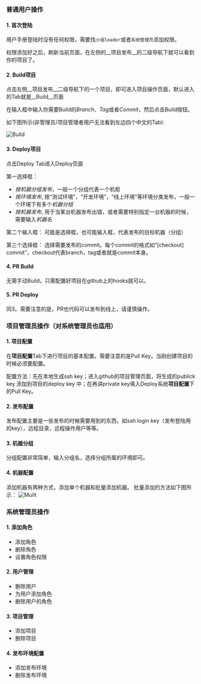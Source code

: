 ### 普通用户操作
#### 1. 首次登陆
用户手册登陆时没有任何权限，需要找`小组leader`或者`系统管理员`添加权限。

权限添加好之后，刷新当前页面，在左侧的__项目发布__的二级导航下就可以看到你的项目了。

#### 2. Build项目
点击左侧__项目发布__二级导航下的一个项目，即可进入项目操作页面，默认进入的Tab就是__Build__页面

在输入框中输入你需要Build的*Branch*、*Tag*或者*Commit*，然后点击Build按钮。

如下图所示(非管理员/项目管理者用户无法看到左边四个中文的Tab):

![Build](http://heimonsy-test.qiniudn.com/deploy-img-01.png)

#### 3. Deploy项目
点击Deploy Tab进入Deploy页面

第一选择框：
* *按机器分组发布*，一般一个分组代表一个机柜
* *按环境发布*, 按“测试环境”，“开发环境”，“线上环境”等环境分类发布，一般一个环境下有多个*机器分组*
* *按机器发布*, 用于当某台机器发布出错，或者需要特别指定一台机器的时候，需要输入*机器名*

第二个输入框：
可能是选择框，也可能输入框，代表发布的目标机器（分组）

第三个选择框：
选择需要发布的commit。每个commit的格式如“[checkout] commit”，checkout代表branch，tag或者就是commit本身。

#### 4. PR Build
无需手动Build，只需配置好项目在github上的hooks就可以。


#### 5. PR Deploy
同3。需要注意的是，PR也代码可以发布到线上，请谨慎操作。



### 项目管理员操作（对系统管理员也适用）
#### 1. 项目配置
在**项目配置**Tab下进行项目的基本配置。需要注意的是Pull Key，当刚创建项目的时候必须要配置。

配置方法：先在本地生成ssh key；进入github的项目管理页面，将生成的publick key 添加到项目的deploy key 中；在再讲private key填入Deploy系统**项目配置**下的Pull Key。


#### 2. 发布配置
发布配置主要是一些发布的时候需要用到的东西，如ssh login key（发布登陆用的key），远程目录，远程操作用户等等。

#### 3. 机器分组
分组配置非常简单，输入分组名，选择分组所属的环境即可。

#### 4. 机器配置
添加机器有两种方式，添加单个机器和批量添加机器。
批量添加的方法如下图所示：
![Muilt](http://heimonsy-test.qiniudn.com/deploy-img-02.png)



### 系统管理员操作
#### 1. 添加角色
* 添加角色
* 删除角色
* 设置角色权限

#### 2. 用户管理
* 删除用户
* 为用户添加角色
* 删除用户的角色

#### 3. 项目管理
* 添加项目
* 删除项目

#### 4. 发布环境配置
* 添加发布环境
* 删除发布环境



